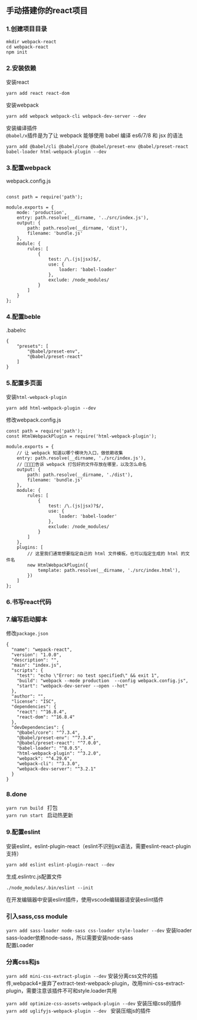 
## 手动搭建你的react项目
### 1.创建项目目录
```
mkdir webpack-react
cd webpack-react
npm init
```


### 2.安装依赖
安装react
```
yarn add react react-dom
```
安装webpack
```
yarn add webpack webpack-cli webpack-dev-server --dev
```
安装编译插件  
```@babel/x```插件是为了让 webpack 能够使用 babel 编译 es6/7/8 和 jsx 的语法
```
yarn add @babel/cli @babel/core @babel/preset-env @babel/preset-react babel-loader html-webpack-plugin --dev
```
### 3.配置webpack
webpack.config.js
```

const path = require('path');

module.exports = {
    mode: 'production',
    entry: path.resolve(__dirname, '../src/index.js'),
    output: {
        path: path.resolve(__dirname, 'dist'),
        filename: 'bundle.js'
    },
    module: {
        rules: [
            {
                test: /\.(js|jsx)$/,
                use: {
                    loader: 'babel-loader'
                },
                exclude: /node_modules/
            }
        ]
    }
};
```
### 4.配置beble
.babelrc 
```
{
    "presets": [
        "@babel/preset-env",
        "@babel/preset-react"
    ]
}
```
### 5.配置多页面
安装```html-webpack-plugin```
```
yarn add html-webpack-plugin --dev
```

修改webpack.config.js
```
const path = require('path');
const HtmlWebpackPlugin = require('html-webpack-plugin');

module.exports = {
    // 让 webpack 知道以哪个模块为入口，做依赖收集
    entry: path.resolve(__dirname, './src/index.js'),
    // 告诉 webpack 打包好的文件存放在哪里，以及怎么命名
    output: {
        path: path.resolve(__dirname, './dist'),
        filename: 'bundle.js'
    },
    module: {
        rules: [
            {
                test: /\.(js|jsx)?$/,
                use: {
                    loader: 'babel-loader'
                },
                exclude: /node_modules/
            }
        ]
    },
    plugins: [
        // 这里我们通常想要指定自己的 html 文件模板，也可以指定生成的 html 的文件名
        new HtmlWebpackPlugin({
            template: path.resolve(__dirname, './src/index.html'),
        })
    ]
};
```
### 6.书写react代码
### 7.编写启动脚本
修改```package.json```
```
{
  "name": "wepack-react",
  "version": "1.0.0",
  "description": "",
  "main": "index.js",
  "scripts": {
    "test": "echo \"Error: no test specified\" && exit 1",
    "build": "webpack --mode production  --config webpack.config.js",
    "start": "webpack-dev-server --open --hot"
  },
  "author": "",
  "license": "ISC",
  "dependencies": {
    "react": "^16.8.4",
    "react-dom": "^16.8.4"
  },
  "devDependencies": {
    "@babel/core": "^7.3.4",
    "@babel/preset-env": "^7.3.4",
    "@babel/preset-react": "^7.0.0",
    "babel-loader": "^8.0.5",
    "html-webpack-plugin": "^3.2.0",
    "webpack": "^4.29.6",
    "webpack-cli": "^3.3.0",
    "webpack-dev-server": "^3.2.1"
  }
}
```
### 8.done
```yarn run build ``` 打包  
```yarn run start ``` 启动热更新

### 9.配置eslint
安装eslint，eslint-plugin-react（eslint不识别jsx语法，需要eslint-react-plugin支持）
```
yarn add eslint eslint-plugin-react --dev
```
生成.eslintrc.js配置文件
```
./node_modules/.bin/eslint --init
```
在开发编辑器中安装eslint插件，使用vscode编辑器请安装eslint插件  

### 引入sass,css module
```yarn add sass-loader node-sass css-loader style-loader --dev``` 安装loader sass-loader依赖node-sass，所以需要安装node-sass   
配置Loader

### 分离css和js
```yarn add mini-css-extract-plugin --dev``` 安装分离css文件的插件,webpack4+废弃了extract-text-webpack-plugin，改用mini-css-extract-plugin，需要注意该插件不可和style.loader共用   

```yarn add optimize-css-assets-webpack-plugin --dev``` 安装压缩css的插件
```yarn add uglifyjs-webpack-plugin --dev ``` 安装压缩js的插件






